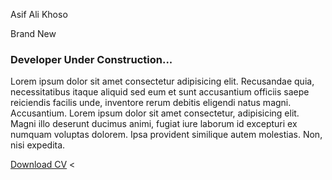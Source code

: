 
Asif Ali Khoso
<!DOCTYPE html>
<html lang="en">
<head>
    <meta charset="UTF-8">
    <meta name="viewport" content="width=device-width, initial-scale=1.0">
    <title>Document</title>
    <link rel="stylesheet" href="style.css">
</head>
<body>
    <section class="one">
        <div class="left">
            <div class="circle"></div>
            <p class="brand">Brand New</p>
            <h3>Developer Under Construction...</h3>
            <p>
                Lorem ipsum dolor sit amet consectetur adipisicing elit. Recusandae quia, necessitatibus itaque aliquid sed eum et sunt accusantium officiis saepe reiciendis facilis unde, inventore rerum debitis eligendi natus magni. Accusantium. Lorem ipsum dolor sit amet consectetur, adipisicing elit. Magni illo deserunt ducimus animi, fugiat iure laborum id excepturi ex numquam voluptas dolorem. Ipsa provident similique autem molestias. Non, nisi expedita.
            </p>
            <a href="">Download CV</a>
        <

